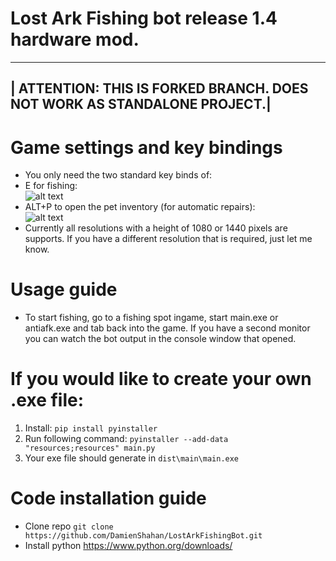 ﻿# Lost Ark Fishing bot release 1.4 hardware mod. 

------------------------------------------------------------------------
| ATTENTION: THIS IS FORKED BRANCH. DOES NOT WORK AS STANDALONE PROJECT.| 
------------------------------------------------------------------------

# Game settings and key bindings
* You only need the two standard key binds of:
* E for fishing:\
  ![alt text](https://i.imgur.com/zI3m8Bd.png)
* ALT+P to open the pet inventory (for automatic repairs):\
  ![alt text](https://i.imgur.com/L85XF6q.png)
* Currently all resolutions with a height of 1080 or 1440 pixels are supports. If you have a different resolution that is required, just let me know.

# Usage guide
* To start fishing, go to a fishing spot ingame, start main.exe or antiafk.exe and tab back into the game. If you have a second monitor you can watch the bot output in the console window that opened.

# If you would like to create your own .exe file:
1. Install: ```pip install pyinstaller```
2. Run following command: ```pyinstaller --add-data "resources;resources" main.py```
3. Your exe file should generate in ```dist\main\main.exe ```

# Code installation guide
* Clone repo ```git clone https://github.com/DamienShahan/LostArkFishingBot.git```
* Install python https://www.python.org/downloads/
